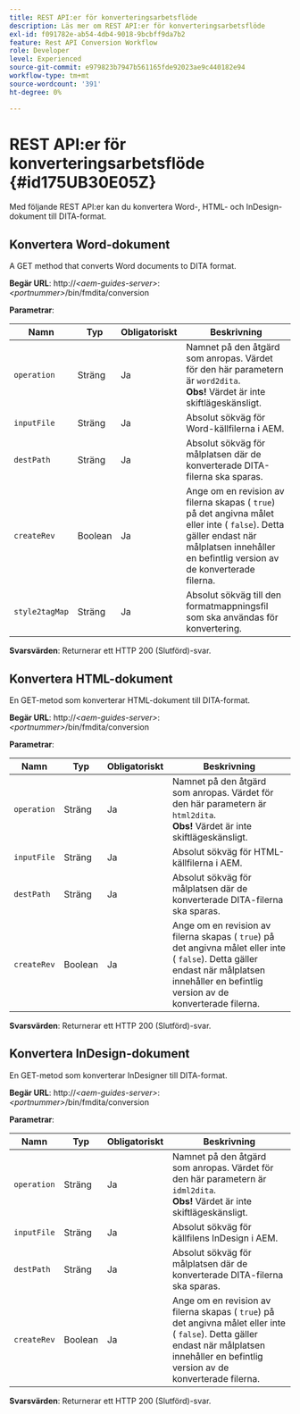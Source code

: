 ```yaml
---
title: REST API:er för konverteringsarbetsflöde
description: Läs mer om REST API:er för konverteringsarbetsflöde
exl-id: f091782e-ab54-4db4-9018-9bcbff9da7b2
feature: Rest API Conversion Workflow
role: Developer
level: Experienced
source-git-commit: e979823b7947b561165fde92023ae9c440182e94
workflow-type: tm+mt
source-wordcount: '391'
ht-degree: 0%

---
```


# REST API:er för konverteringsarbetsflöde {#id175UB30E05Z}

Med följande REST API:er kan du konvertera Word-, HTML- och InDesign-dokument till DITA-format.

## Konvertera Word-dokument

A GET method that converts Word documents to DITA format.

**Begär URL**:
http://*&lt;aem-guides-server\>*: *&lt;portnummer\>*/bin/fmdita/conversion

**Parametrar**:

| Namn | Typ | Obligatoriskt | Beskrivning |
|----|----|--------|-----------|
| ``operation`` | Sträng | Ja | Namnet på den åtgärd som anropas. Värdet för den här parametern är ``word2dita``. <br> **Obs!** Värdet är inte skiftlägeskänsligt. |
| `inputFile` | Sträng | Ja | Absolut sökväg för Word-källfilerna i AEM. |
| `destPath` | Sträng | Ja | Absolut sökväg för målplatsen där de konverterade DITA-filerna ska sparas. |
| `createRev` | Boolean | Ja | Ange om en revision av filerna skapas \( `true`\) på det angivna målet eller inte \( `false`\). Detta gäller endast när målplatsen innehåller en befintlig version av de konverterade filerna. |
| `style2tagMap` | Sträng | Ja | Absolut sökväg till den formatmappningsfil som ska användas för konvertering. |

**Svarsvärden**:
Returnerar ett HTTP 200 \(Slutförd\)-svar.

## Konvertera HTML-dokument

En GET-metod som konverterar HTML-dokument till DITA-format.

**Begär URL**:
http://*&lt;aem-guides-server\>*: *&lt;portnummer\>*/bin/fmdita/conversion

**Parametrar**:

| Namn | Typ | Obligatoriskt | Beskrivning |
|----|----|--------|-----------|
| `operation` | Sträng | Ja | Namnet på den åtgärd som anropas. Värdet för den här parametern är ``html2dita``. <br> **Obs!** Värdet är inte skiftlägeskänsligt. |
| `inputFile` | Sträng | Ja | Absolut sökväg för HTML-källfilerna i AEM. |
| `destPath` | Sträng | Ja | Absolut sökväg för målplatsen där de konverterade DITA-filerna ska sparas. |
| `createRev` | Boolean | Ja | Ange om en revision av filerna skapas \( `true`\) på det angivna målet eller inte \( `false`\). Detta gäller endast när målplatsen innehåller en befintlig version av de konverterade filerna. |

**Svarsvärden**:
Returnerar ett HTTP 200 \(Slutförd\)-svar.

## Konvertera InDesign-dokument

En GET-metod som konverterar InDesigner till DITA-format.

**Begär URL**:
http://*&lt;aem-guides-server\>*: *&lt;portnummer\>*/bin/fmdita/conversion

**Parametrar**:

| Namn | Typ | Obligatoriskt | Beskrivning |
|----|----|--------|-----------|
| ``operation`` | Sträng | Ja | Namnet på den åtgärd som anropas. Värdet för den här parametern är ``idml2dita``. <br> **Obs!** Värdet är inte skiftlägeskänsligt. |
| `inputFile` | Sträng | Ja | Absolut sökväg för källfilens InDesign i AEM. |
| `destPath` | Sträng | Ja | Absolut sökväg för målplatsen där de konverterade DITA-filerna ska sparas. |
| `createRev` | Boolean | Ja | Ange om en revision av filerna skapas \( `true`\) på det angivna målet eller inte \( `false`\). Detta gäller endast när målplatsen innehåller en befintlig version av de konverterade filerna. |

**Svarsvärden**:
Returnerar ett HTTP 200 \(Slutförd\)-svar.

